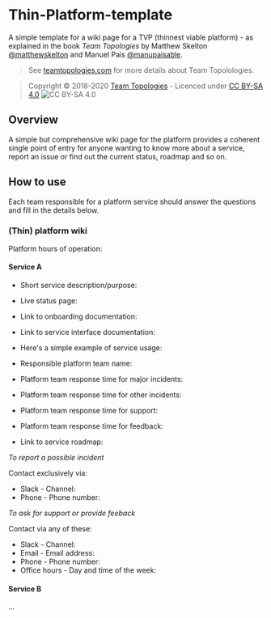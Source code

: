 # Thin-Platform-template
A simple template for a wiki page for a TVP (thinnest viable platform) - as explained in the book _Team Topologies_ by Matthew Skelton [@matthewskelton](https://github.com/matthewskelton) and Manuel Pais [@manupaisable](https://github.com/manupaisable).

> See [teamtopologies.com](https://teamtopologies.com/) for more details about Team Topolologies.

> Copyright © 2018-2020 [Team Topologies](https://teamtopologies.com/) - Licenced under [CC BY-SA 4.0](https://creativecommons.org/licenses/by-sa/4.0/) ![CC BY-SA 4.0](https://licensebuttons.net/l/by-sa/3.0/88x31.png)

## Overview

A simple but comprehensive wiki page for the platform provides a coherent single point of entry for anyone wanting to know more about a service, report an issue or find out the current status, roadmap and so on.

## How to use

Each team responsible for a platform service should answer the questions and fill in the details below. 

### (Thin) platform wiki

Platform hours of operation: 

#### Service A
* Short service description/purpose:
* Live status page:

* Link to onboarding documentation:
* Link to service interface documentation:  
* Here's a simple example of service usage:

* Responsible platform team name:
* Platform team response time for major incidents: 
* Platform team response time for other incidents:
* Platform team response time for support:
* Platform team response time for feedback:

* Link to service roadmap: 

_To report a possible incident_

Contact exclusively via:
* Slack - Channel:
* Phone - Phone number:

_To ask for support or provide feeback_

Contact via any of these:
* Slack - Channel:
* Email - Email address:
* Phone - Phone number:
* Office hours - Day and time of the week:

#### Service B
...

